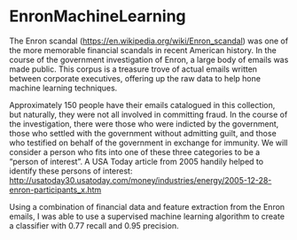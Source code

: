 # EnronMachineLearning
The Enron scandal (https://en.wikipedia.org/wiki/Enron_scandal) was one of the more memorable financial scandals in recent American history. In the course of the government investigation of Enron, a large body of emails was made public. This corpus is a treasure trove of actual emails written between corporate executives, offering up the raw data to help hone machine learning techniques.

Approximately 150 people have their emails catalogued in this collection, but naturally, they were not all involved in committing fraud. In the course of the investigation, there were those who were indicted by the government, those who settled with the government without admitting guilt, and those who testified on behalf of the government in exchange for immunity. We will consider a person who fits into one of these three categories to be a “person of interest”. A USA Today article from 2005 handily helped to identify these persons of interest:
http://usatoday30.usatoday.com/money/industries/energy/2005-12-28-enron-participants_x.htm

Using a combination of financial data and feature extraction from the Enron emails, I was able to use a supervised machine learning algorithm to create a classifier with 0.77 recall and 0.95 precision.
